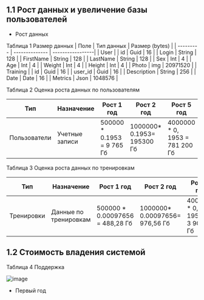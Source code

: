 ## 1.1 Рост данных и увеличение базы пользователей

- Рост данных
  
 Таблица 1  Размер данных
| Поле | Тип данных | Размер (bytes) | 
| --------- | -------------- | -----------------|
| User | 
| id | Guid | 16 |
| Login | String | 128 |
| FirstName | String | 128 |
| LastName | String | 128 |
| Sex | Int | 4 |
| Age |  Int | 4 |
| Weight | Int | 4 |
| Height |  Int | 4 |
| Photo | img | 20971520 |
| Training |
| id | Guid | 16 |
| user_id |  Guid | 16 |
| Description | String | 256 | 
| Date | Date	| 16 |
| Metrics	| Json | 1048576 |

Таблица 2 Оценка роста данных по пользователям

| Тип | Назначение | Рост 1 год | Рост 2 год | Рост 5 год |
| ----------- | --------------- | ---------- | ------------| ---------- |
| Пользователи | Учетные записи | 500000 * 0.1953 = 9 765 Гб | 1000000* 0.1953= 195300 Гб | 4000000 * 0, 1953 = 781 200 Гб |

Таблица 3 Оценка роста данных по тренировкам

| Тип | Назначение | Рост 1 год | Рост 2 год | Рост 5 год |
| ----------- | --------------- | ---------- | ------------| ---------- |
| Тренировки |Данные по тренировкам | 500000 * 0.00097656 = 488,28 Гб | 1000000* 0.00097656= 976,56 Гб | 4000000 * 0, 1953 = 3 906,24 Гб |


## 1.2 Стоимость владения системой

Таблица 4  Поддержка

![image](https://github.com/Zvezdapoimenisolnstce/Diplom/assets/166215338/1a31fbb0-9b06-4c24-bb3a-62df820ee2b8)





- Первый год


